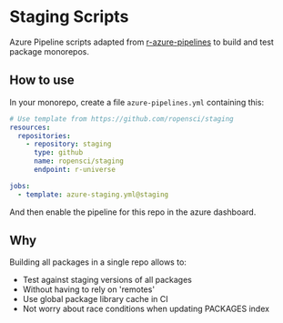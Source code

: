# Staging Scripts

Azure Pipeline scripts adapted from [r-azure-pipelines](https://github.com/r-lib/r-azure-pipelines) to build and test package monorepos.

## How to use

In your monorepo, create a file `azure-pipelines.yml` containing this:

```yaml
# Use template from https://github.com/ropensci/staging
resources:
  repositories:
    - repository: staging
      type: github
      name: ropensci/staging
      endpoint: r-universe

jobs:
  - template: azure-staging.yml@staging

```

And then enable the pipeline for this repo in the azure dashboard.

## Why

Building all packages in a single repo allows to:

 - Test against staging versions of all packages
 - Without having to rely on 'remotes'
 - Use global package library cache in CI
 - Not worry about race conditions when updating PACKAGES index

